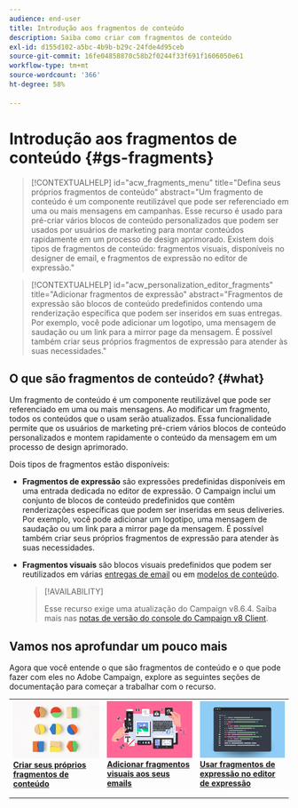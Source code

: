 ```yaml
---
audience: end-user
title: Introdução aos fragmentos de conteúdo
description: Saiba como criar com fragmentos de conteúdo
exl-id: d155d102-a5bc-4b9b-b29c-24fde4d95ceb
source-git-commit: 16fe04858870c58b2f0244f33f691f1606050e61
workflow-type: tm+mt
source-wordcount: '366'
ht-degree: 58%

---
```


# Introdução aos fragmentos de conteúdo {#gs-fragments}

>[!CONTEXTUALHELP]
>id="acw_fragments_menu"
>title="Defina seus próprios fragmentos de conteúdo"
>abstract="Um fragmento de conteúdo é um componente reutilizável que pode ser referenciado em uma ou mais mensagens em campanhas. Esse recurso é usado para pré-criar vários blocos de conteúdo personalizados que podem ser usados por usuários de marketing para montar conteúdos rapidamente em um processo de design aprimorado. Existem dois tipos de fragmentos de conteúdo: fragmentos visuais, disponíveis no designer de email, e fragmentos de expressão no editor de expressão."

>[!CONTEXTUALHELP]
>id="acw_personalization_editor_fragments"
>title="Adicionar fragmentos de expressão"
>abstract="Fragmentos de expressão são blocos de conteúdo predefinidos contendo uma renderização específica que podem ser inseridos em suas entregas. Por exemplo, você pode adicionar um logotipo, uma mensagem de saudação ou um link para a mirror page da mensagem. É possível também criar seus próprios fragmentos de expressão para atender às suas necessidades."

## O que são fragmentos de conteúdo? {#what}

Um fragmento de conteúdo é um componente reutilizável que pode ser referenciado em uma ou mais mensagens. Ao modificar um fragmento, todos os conteúdos que o usam serão atualizados. Essa funcionalidade permite que os usuários de marketing pré-criem vários blocos de conteúdo personalizados e montem rapidamente o conteúdo da mensagem em um processo de design aprimorado.

Dois tipos de fragmentos estão disponíveis:

* **Fragmentos de expressão** são expressões predefinidas disponíveis em uma entrada dedicada no editor de expressão. O Campaign inclui um conjunto de blocos de conteúdo predefinidos que contêm renderizações específicas que podem ser inseridas em seus deliveries. Por exemplo, você pode adicionar um logotipo, uma mensagem de saudação ou um link para a mirror page da mensagem. É possível também criar seus próprios fragmentos de expressão para atender às suas necessidades.

* **Fragmentos visuais** são blocos visuais predefinidos que podem ser reutilizados em várias [entregas de email](../email/get-started-email-designer.md) ou em [modelos de conteúdo](../content/use-email-templates.md).

  >[!AVAILABILITY]
  >
  >Esse recurso exige uma atualização do Campaign v8.6.4. Saiba mais nas [notas de versão do console do Campaign v8 Client](https://experienceleague.adobe.com/pt-br/docs/campaign/campaign-v8/releases/release-notes).

## Vamos nos aprofundar um pouco mais

Agora que você entende o que são fragmentos de conteúdo e o que pode fazer com eles no Adobe Campaign, explore as seguintes seções de documentação para começar a trabalhar com o recurso.

<table style="table-layout:fixed"><tr style="border: 0;">
<td>
<a href="create-fragment.md">
<img alt="Criar seus próprios fragmentos de expressão" src="assets/do-not-localize/create-fragment.png">
</a>
<div>
<a href="create-fragment.md"><strong>Criar seus próprios fragmentos de conteúdo</strong></a>
</div>
<p>
</td>
<td>
<a href="use-visual-fragments.md">
<img alt="Adicionar fragmentos visuais a emails" src="assets/do-not-localize/visual.png">
</a>
<div><a href="use-visual-fragments.md"><strong>Adicionar fragmentos visuais aos seus emails</strong>
</div>
<p>
</td>
<td>
<a href="use-expression-fragments.md">
<img alt="Adicionar fragmentos de expressão ao editor de expressão" src="assets/do-not-localize/expression.png">
</a>
<div>
<a href="use-expression-fragments.md"><strong>Usar fragmentos de expressão no editor de expressão</strong></a>
</div>
<p></td>
</tr></table>